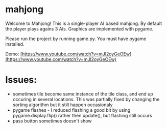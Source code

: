 # mahjong
Welcome to Mahjong! This is a single-player AI based mahjong. By default the player plays agains 3 AIs. Graphics are implemented with pygame.

Please run the project by running game.py. You must have pygame installed.

Demo: [https://www.youtube.com/watch?v=mJl2oyGeOEw](https://www.youtube.com/watch?v=mJl2oyGeOEw)

# Issues:
- sometimes tile become same instance of the tile class, and end up occuring in several locations. This was partially fixed by changing the sorting algorithm but it still happen occasionaly
- pygame flashes - I reduced flashing a good bit by using pygame.display.flip() rather then update(), but flashing still occurs
- pass button sometimes doesn't show

